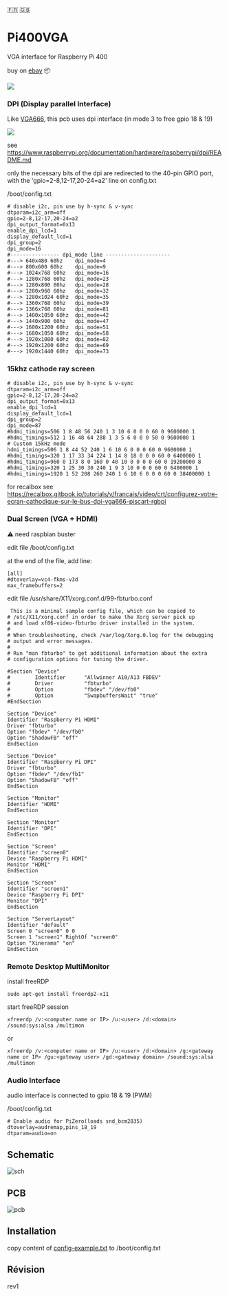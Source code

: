 [:fr:](LISEZMOI.md) [:uk:](README.md)

# Pi400VGA
VGA interface for Raspberry Pi 400

buy on [ebay](https://www.ebay.fr/itm/154228172745) :package:

![](img/Pi400VGA.jpg)

### DPI (Display parallel Interface)
Like [VGA666](https://github.com/fenlogic/vga666), this pcb uses dpi interface (in mode 3 to free gpio 18 & 19)

![](img/dpi-packing.png)

see https://www.raspberrypi.org/documentation/hardware/raspberrypi/dpi/README.md

only the necessary bits of the dpi are redirected to the 40-pin GPIO port, with the 'gpio=2-8,12-17,20-24=a2' line on config.txt

/boot/config.txt
    
    # disable i2c, pin use by h-sync & v-sync
    dtparam=i2c_arm=off
    gpio=2-8,12-17,20-24=a2
    dpi_output_format=0x13
    enable_dpi_lcd=1
    display_default_lcd=1
    dpi_group=2
    dpi_mode=16
    #---------------- dpi_mode line ---------------------
    #---> 640x480 60hz    dpi_mode=4
    #---> 800x600 60hz    dpi_mode=9
    #---> 1024x768 60hz   dpi_mode=16
    #---> 1280x768 60hz   dpi_mode=23
    #---> 1280x800 60hz   dpi_mode=28
    #---> 1280x960 60hz   dpi_mode=32
    #---> 1280x1024 60hz  dpi_mode=35
    #---> 1360x768 60hz   dpi_mode=39
    #---> 1366x768 60hz   dpi_mode=81
    #---> 1400x1050 60hz  dpi_mode=42
    #---> 1440x900 60hz   dpi_mode=47
    #---> 1600x1200 60hz  dpi_mode=51
    #---> 1680x1050 60hz  dpi_mode=58
    #---> 1920x1080 60hz  dpi_mode=82
    #---> 1920x1200 60hz  dpi_mode=69
    #---> 1920x1440 60hz  dpi_mode=73

### 15khz cathode ray screen

    # disable i2c, pin use by h-sync & v-sync
    dtparam=i2c_arm=off
    gpio=2-8,12-17,20-24=a2
    dpi_output_format=0x13
    enable_dpi_lcd=1
    display_default_lcd=1
    dpi_group=2
    dpi_mode=87
    #hdmi_timings=506 1 8 48 56 240 1 3 10 6 0 0 0 60 0 9600000 1
    #hdmi_timings=512 1 16 48 64 288 1 3 5 6 0 0 0 50 0 9600000 1
    # Custom 15kHz mode
    hdmi_timings=506 1 8 44 52 240 1 6 10 6 0 0 0 60 0 9600000 1
    #hdmi_timings=320 1 17 33 34 224 1 14 8 18 0 0 0 60 0 6400000 1
    #hdmi_timings=960 0 173 8 0 160 0 40 10 0 0 0 0 60 0 19200000 8
    #hdmi_timings=320 1 25 30 30 240 1 9 3 10 0 0 0 60 0 6400000 1
    #hdmi_timings=1920 1 52 208 260 240 1 6 10 6 0 0 0 60 0 38400000 1
    
for recalbox see https://recalbox.gitbook.io/tutorials/v/francais/video/crt/configurez-votre-ecran-cathodique-sur-le-bus-dpi-vga666-piscart-rgbpi

### Dual Screen (VGA + HDMI)

:warning: need raspbian buster

edit file /boot/config.txt  

at the end of the file, add line:

    [all]
    #dtoverlay=vc4-fkms-v3d
    max_framebuffers=2


edit file /usr/share/X11/xorg.conf.d/99-fbturbo.conf

     This is a minimal sample config file, which can be copied to
    # /etc/X11/xorg.conf in order to make the Xorg server pick up
    # and load xf86-video-fbturbo driver installed in the system.    
    #
    # When troubleshooting, check /var/log/Xorg.0.log for the debugging
    # output and error messages.
    #
    # Run "man fbturbo" to get additional information about the extra
    # configuration options for tuning the driver.
    
    #Section "Device"
    #        Identifier      "Allwinner A10/A13 FBDEV"
    #        Driver          "fbturbo"
    #        Option          "fbdev" "/dev/fb0"
    #        Option          "SwapbuffersWait" "true"
    #EndSection
    
    Section "Device"
    Identifier "Raspberry Pi HDMI"
    Driver "fbturbo"
    Option "fbdev" "/dev/fb0"
    Option "ShadowFB" "off"
    EndSection
    
    Section "Device"
    Identifier "Raspberry Pi DPI"
    Driver "fbturbo"
    Option "fbdev" "/dev/fb1"
    Option "ShadowFB" "off"
    EndSection
    
    Section "Monitor"
    Identifier "HDMI"
    EndSection

    Section "Monitor"
    Identifier "DPI"
    EndSection
    
    Section "Screen"
    Identifier "screen0"
    Device "Raspberry Pi HDMI"
    Monitor "HDMI"
    EndSection
    
    Section "Screen"
    Identifier "screen1"
    Device "Raspberry Pi DPI"
    Monitor "DPI"
    EndSection
    
    Section "ServerLayout"
    Identifier "default"
    Screen 0 "screen0" 0 0
    Screen 1 "screen1" RightOf "screen0"
    Option "Xinerama" "on"
    EndSection

### Remote Desktop MultiMonitor
install freeRDP

    sudo apt-get install freerdp2-x11

start freeRDP session
    
    xfreerdp /v:<computer name or IP> /u:<user> /d:<domain> /sound:sys:alsa /multimon

or

    xfreerdp /v:<computer name or IP> /u:<user> /d:<domain> /g:<gateway name or IP> /gu:<gateway user> /gd:<gateway domain> /sound:sys:alsa /multimon

### Audio Interface
audio interface is connected to gpio 18 & 19 (PWM)

/boot/config.txt

    # Enable audio for PiZero(loads snd_bcm2835)
    dtoverlay=audremap,pins_18_19
    dtparam=audio=on


## Schematic
![sch](img/sch.PNG)

## PCB
![pcb](img/3D.PNG)

## Installation
copy content of [config-example.txt](img/config-example.txt?raw=true) to /boot/config.txt


## Révision
rev1
